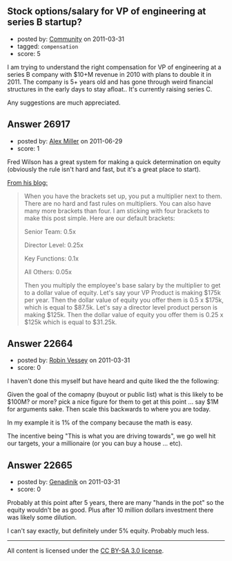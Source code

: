## Stock options/salary for VP of engineering at series B startup?

- posted by: [Community](https://stackexchange.com/users/-1/-1-community) on 2011-03-31
- tagged: `compensation`
- score: 5

I am trying to understand the right compensation for VP of engineering at a series B company with $10+M revenue in 2010 with plans to double it in 2011. The company is 5+ years old and has gone through weird financial structures in the early days to stay afloat.. It's currently raising series C. 

Any suggestions are much appreciated. 


## Answer 26917

- posted by: [Alex Miller](https://stackexchange.com/users/-1/8839-alex-miller) on 2011-06-29
- score: 1

<p>Fred Wilson has a great system for making a quick determination on equity (obviously the rule isn't hard and fast, but it's a great place to start).</p>

<p><a href="http://www.avc.com/a_vc/2010/11/employee-equity-how-much.html" rel="nofollow">From his blog:</a></p>

<blockquote>
  <p>When you have the brackets set up, you put a multiplier next to them. There are no hard and fast rules on multipliers. You can also have many more brackets than four. I am sticking with four brackets to make this post simple. Here are our default brackets:</p>
  
  <p>Senior Team: 0.5x</p>
  
  <p>Director Level: 0.25x</p>
  
  <p>Key Functions: 0.1x</p>
  
  <p>All Others: 0.05x</p>
  
  <p>Then you multiply the employee's base
  salary by the multiplier to get to a
  dollar value of equity. Let's say your
  VP Product is making $175k per year.
  Then the dollar value of equity you
  offer them is 0.5 x $175k, which is
  equal to $87.5k. Let's say a director
  level product person is making $125k.
  Then the dollar value of equity you
  offer them is 0.25 x $125k which is
  equal to $31.25k.</p>
</blockquote>



## Answer 22664

- posted by: [Robin Vessey](https://stackexchange.com/users/-1/984-robin-vessey) on 2011-03-31
- score: 0

I haven't done this myself but have heard and quite liked the the following:

Given the goal of the comapny (buyout or public list) what is this likely to be $100M? or more? pick a nice figure for them to get at this point ... say $1M for arguments sake. Then scale this backwards to where you are today. 

In my example it is 1% of the company because the math is easy.

The incentive being "This is what you are driving towards", we go well hit our targets, your a millionaire (or you can buy a house ... etc). 



## Answer 22665

- posted by: [Genadinik](https://stackexchange.com/users/-1/8929-genadinik) on 2011-03-31
- score: 0

Probably at this point after 5 years, there are many "hands in the pot" so the equity wouldn't be as good.  Plus after 10 million dollars investment there was likely some dilution.

I can't say exactly, but definitely under 5% equity.  Probably much less.   



---

All content is licensed under the [CC BY-SA 3.0 license](https://creativecommons.org/licenses/by-sa/3.0/).
